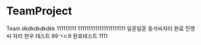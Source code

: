 # TeamProject
Team
dkdkdkdkdkk 111111111
1111111111111111111111
일훈일훈
동석씨자리 완료
진명씨 자리
현우 테스트
99ㄱㄷ9
완효테스트
1111